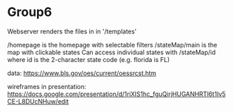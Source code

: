 
# Group6

Webserver renders the files in in '/templates' 

/homepage is the homepage with selectable filters
/stateMap/main is the map with clickable states
Can access individual states with /stateMap/id where id is the 2-character state code (e.g. florida is FL)

data:
https://www.bls.gov/oes/current/oessrcst.htm

wireframes in presentation:
https://docs.google.com/presentation/d/1riXIS1hc_fguQirjHUGANHRTI6t1Iv5CE-L8DUcNHuw/edit

